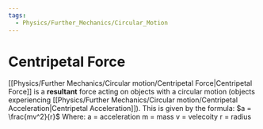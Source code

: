 ```yaml
---
tags:
  - Physics/Further_Mechanics/Circular_Motion
---
```

# Centripetal Force
[[Physics/Further Mechanics/Circular motion/Centripetal Force|Centripetal Force]] is a **resultant** force acting on objects with a circular motion (objects experiencing [[Physics/Further Mechanics/Circular motion/Centripetal Acceleration|Centripetal Acceleration]]). This is given by the formula:
$a = \frac{mv^2}{r}$
Where:
a = acceleration
m = mass
v = velecoity
r = radius